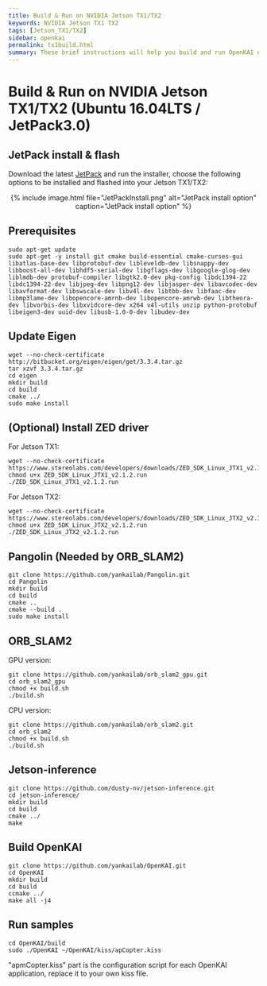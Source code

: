 ```yaml
---
title: Build & Run on NVIDIA Jetson TX1/TX2
keywords: NVIDIA Jetson TX1 TX2
tags: [Jetson_TX1/TX2]
sidebar: openkai
permalink: tx1build.html
summary: These brief instructions will help you build and run OpenKAI on NVIDIA Jetson TX1
---
```

# Build & Run on NVIDIA Jetson TX1/TX2 (Ubuntu 16.04LTS / JetPack3.0)

## JetPack install & flash
Download the latest [JetPack](https://developer.nvidia.com/embedded/jetpack) and run the installer, choose the following options to be installed and flashed into your Jetson TX1/TX2:

<div style="text-align:center">
{% include image.html file="JetPackInstall.png" alt="JetPack install option" caption="JetPack install option" %}
</div>

## Prerequisites

```shell
sudo apt-get update
sudo apt-get -y install git cmake build-essential cmake-curses-gui libatlas-base-dev libprotobuf-dev libleveldb-dev libsnappy-dev libboost-all-dev libhdf5-serial-dev libgflags-dev libgoogle-glog-dev liblmdb-dev protobuf-compiler libgtk2.0-dev pkg-config libdc1394-22 libdc1394-22-dev libjpeg-dev libpng12-dev libjasper-dev libavcodec-dev libavformat-dev libswscale-dev libv4l-dev libtbb-dev libfaac-dev libmp3lame-dev libopencore-amrnb-dev libopencore-amrwb-dev libtheora-dev libvorbis-dev libxvidcore-dev x264 v4l-utils unzip python-protobuf libeigen3-dev uuid-dev libusb-1.0-0-dev libudev-dev
```

## Update Eigen

```shell
wget --no-check-certificate http://bitbucket.org/eigen/eigen/get/3.3.4.tar.gz
tar xzvf 3.3.4.tar.gz
cd eigen
mkdir build
cd build
cmake ../
sudo make install
```

## (Optional) Install ZED driver

For Jetson TX1:
```shell
wget --no-check-certificate https://www.stereolabs.com/developers/downloads/ZED_SDK_Linux_JTX1_v2.1.2.run
chmod u+x ZED_SDK_Linux_JTX1_v2.1.2.run
./ZED_SDK_Linux_JTX1_v2.1.2.run
```

For Jetson TX2:
```shell
wget --no-check-certificate https://www.stereolabs.com/developers/downloads/ZED_SDK_Linux_JTX2_v2.1.2.run
chmod u+x ZED_SDK_Linux_JTX2_v2.1.2.run
./ZED_SDK_Linux_JTX2_v2.1.2.run
```

## Pangolin (Needed by ORB_SLAM2)

```shell
git clone https://github.com/yankailab/Pangolin.git
cd Pangolin
mkdir build
cd build
cmake ..
cmake --build .
sudo make install
```

## ORB_SLAM2

GPU version:
```shell
git clone https://github.com/yankailab/orb_slam2_gpu.git
cd orb_slam2_gpu
chmod +x build.sh
./build.sh
```

CPU version:
```shell
git clone https://github.com/yankailab/orb_slam2.git
cd orb_slam2
chmod +x build.sh
./build.sh
```

## Jetson-inference

```shell
git clone https://github.com/dusty-nv/jetson-inference.git
cd jetson-inference/
mkdir build
cd build
cmake ../
make
```

## Build OpenKAI

```shell
git clone https://github.com/yankailab/OpenKAI.git
cd OpenKAI
mkdir build
cd build
ccmake ../
make all -j4
```

## Run samples

```shell
cd OpenKAI/build
sudo ./OpenKAI ~/OpenKAI/kiss/apCopter.kiss
```

"apmCopter.kiss" part is the configuration script for each OpenKAI application, replace it to your own kiss file.



